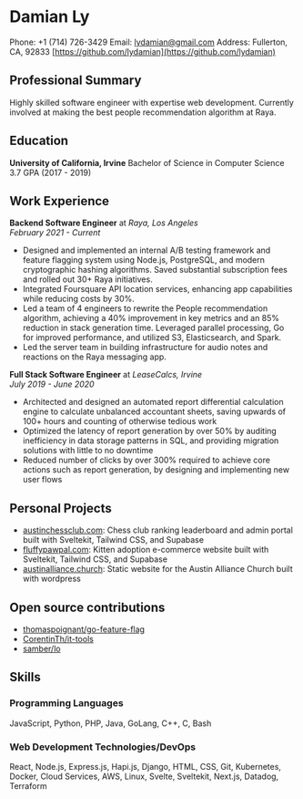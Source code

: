 # Damian Ly

Phone: +1 (714) 726-3429
Email: <lydamian@gmail.com>
Address: Fullerton, CA, 92833
[https://github.com/lydamian](https://github.com/lydamian)

## Professional Summary

Highly skilled software engineer with expertise web development. Currently involved at making the best people recommendation algorithm at Raya.

## Education

**University of California, Irvine** Bachelor of Science in Computer Science 3.7 GPA (2017 - 2019)

## Work Experience

**Backend Software Engineer** at *Raya, Los Angeles*  
*February 2021 - Current*

- Designed and implemented an internal A/B testing framework and feature flagging system using Node.js, PostgreSQL, and modern cryptographic hashing algorithms. Saved substantial subscription fees and rolled out 30+ Raya initiatives.
- Integrated Foursquare API location services, enhancing app capabilities while reducing costs by 30%.
- Led a team of 4 engineers to rewrite the People recommendation algorithm, achieving a 40% improvement in key metrics and an 85% reduction in stack generation time. Leveraged parallel processing, Go for improved performance, and utilized S3, Elasticsearch, and Spark.
- Led the server team in building infrastructure for audio notes and reactions on the Raya messaging app.

**Full Stack Software Engineer** at *LeaseCalcs, Irvine*  
*July 2019 - June 2020*

- Architected and designed an automated report differential calculation engine to calculate unbalanced accountant sheets, saving upwards of 100+ hours and counting of otherwise tedious work
- Optimized the latency of report generation by over 50% by auditing inefficiency in data storage patterns in SQL, and providing migration solutions with little to no downtime
- Reduced number of clicks by over 300% required to achieve core actions such as report generation, by designing and implementing new user flows

## Personal Projects

- [austinchessclub.com](https://austinchessclub.com): Chess club ranking leaderboard and admin portal built with Sveltekit, Tailwind CSS, and Supabase
- [fluffypawpal.com](https://fluffypawpal.com): Kitten adoption e-commerce website built with Sveltekit, Tailwind CSS, and Supabase
- [austinalliance.church](https://austinalliance.church): Static website for the Austin Alliance Church built with wordpress

## Open source contributions

- [thomaspoignant/go-feature-flag](https://github.com/thomaspoignant/go-feature-flag)
- [CorentinTh/it-tools](https://github.com/CorentinTh/it-toolsgo-feature-flag)
- [samber/lo](https://github.com/samber/lo)

## Skills

### Programming Languages

JavaScript, Python, PHP, Java, GoLang, C++, C, Bash

### Web Development Technologies/DevOps

React, Node.js, Express.js, Hapi.js, Django, HTML, CSS, Git, Kubernetes, Docker, Cloud Services, AWS, Linux, Svelte, Sveltekit, Next.js, Datadog, Terraform
